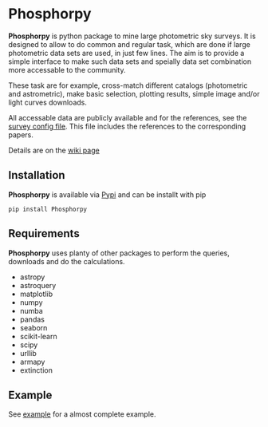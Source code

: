 # Phosphorpy
**Phosphorpy** is python package to mine large photometric sky surveys. 
It is designed to allow to do common and regular task, which are done if
large photometric data sets are used, in just few lines. 
The aim is to provide a simple interface to make such data sets and 
speially data set combination more accessable to the community.

These task are for example, cross-match different catalogs (photometric and 
astrometric), make basic selection, plotting results, simple image and/or
light curves downloads.

All accessable data are publicly available and for the references, see the
[survey config file](https://gitlab.sron.nl/asg/jonker/Phosphorpy/blob/master/Phosphorpy/local/survey.conf).
This file includes the references to the corresponding papers.

Details are on the [wiki page](https://gitlab.sron.nl/patrickr/Phosphorpy/wikis/home)

## Installation
**Phosphorpy** is available via [Pypi](https://pypi.org/) and can be installt with pip
```
pip install Phosphorpy
```

## Requirements
**Phosphorpy** uses planty of other packages to perform the queries, downloads
and do the calculations.

* astropy
* astroquery
* matplotlib
* numpy
* numba
* pandas
* seaborn
* scikit-learn
* scipy
* urllib
* armapy
* extinction

## Example
See [example](https://gitlab.sron.nl/patrickr/Phosphorpy/wikis/Example) for
a almost complete example.
